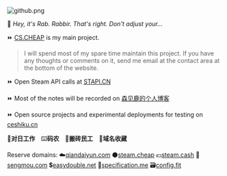 ![github.png](https://raw.githubusercontent.com/senjianlu/imgs/master/github2.png)

📼 *Hey, it's Rab. Rabbir. That's right. Don't adjust your...*  

⏩ [CS.CHEAP](https://cs.cheap) is my main project.  
> I will spend most of my spare time maintain this project. If you have any thoughts or comments on it, send me email at the contact area at the bottom of the website.  

⏩ Open Steam API calls at [STAPI.CN](https://stapi.cn)  

⏩ Most of the  notes will be recorded on [森见鹿的个人博客](https://senjianlu.com)  

⏩ Open source projects and experimental deployments for testing on [ceshiku.cn](http://ceshiku.cn)

🌸**对日工作**　⌨️**码农**　💸**搬砖民工**　💎**域名收藏**

Reserve domains: ☁️[qiandaiyun.com](https://qiandaiyun.com) ⚫[steam.cheap](http://steam.cheap) 💵[steam.cash](http://steam.cash) 🧝[sengmou.com](https://sengmou.com) 💲[easydouble.net](https://easydouble.net) 📃[specification.me](http://specification.me) 🗃️[config.fit](https://config.fit)
